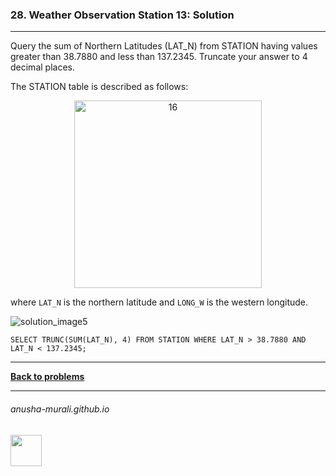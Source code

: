 ### 28. Weather Observation Station 13: Solution

---
Query the sum of Northern Latitudes (LAT_N) from STATION having values greater than 38.7880 and less than 137.2345. Truncate your answer to 4 decimal places.


The STATION table is described as follows:

<p align="center">
<img width="300" alt="16" src="https://github.com/user-attachments/assets/32081b67-bab3-4d54-9780-cbf8cc7abee7" />
</p>

where `LAT_N` is the northern latitude and `LONG_W` is the western longitude.

![solution_image5](https://github.com/user-attachments/assets/82f796e0-28cb-4ef0-bcdc-1a701ce7db53)

`SELECT TRUNC(SUM(LAT_N), 4) FROM STATION WHERE LAT_N > 38.7880 AND LAT_N < 137.2345;`

---

**[Back to problems](./problems.md)**

* * *
###### anusha-murali.github.io

<img src="https://github.com/anusha-murali/anusha-murali.github.io/assets/111596338/639243aa-2857-4595-a65a-7852762bb002" width="50" height="50"/>
